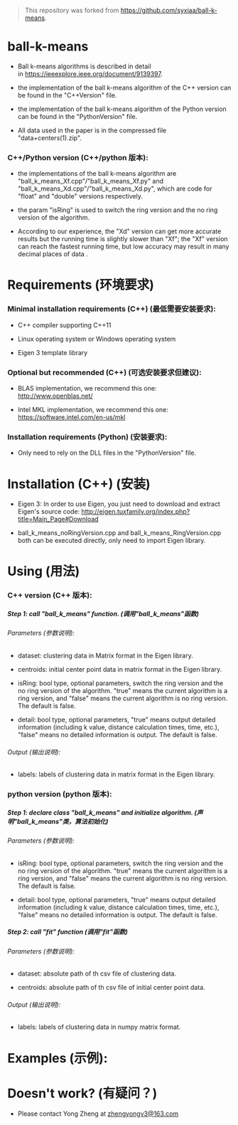 > This repository was forked from https://github.com/syxiaa/ball-k-means.

# ball-k-means

* Ball k-means algorithms is described in detail in https://ieeexplore.ieee.org/document/9139397.

* the implementation of the ball k-means algorithm of the C++ version can be found in the "C++Version" file.

* the implementation of the ball k-means algorithm of the Python version can be found in the "PythonVersion" file.

* All data used in the paper is in the compressed file "data+centers(1).zip".

### C++/Python version (C++/python 版本):

* the implementations of the ball k-means algorithm are "ball_k_means_Xf.cpp"/"ball_k_means_Xf.py" and "ball_k_means_Xd.cpp"/"ball_k_means_Xd.py", which are code for "float" and "double" versions respectively.

* the param "isRing" is used to switch the ring version and the no ring version of the algorithm.

* According to our experience, the "Xd" version can get more accurate results but the running time is slightly slower than "Xf"; the "Xf" version can reach the fastest running time, but low accuracy may result in many decimal places of data .

# Requirements (环境要求)

### Minimal installation requirements (C++) (最低需要安装要求):

* C++ compiler supporting C++11
  
* Linux operating system or Windows operating system

* Eigen 3 template library

### Optional but recommended (C++) (可选安装要求但建议):

* BLAS implementation, we recommend this one: http://www.openblas.net/
  
* Intel MKL implementation, we recommend this one: https://software.intel.com/en-us/mkl


### Installation requirements (Python) (安装要求):

* Only need to rely on the DLL files in the "PythonVersion" file.

# Installation (C++) (安装)

* Eigen 3: In order to use Eigen, you just need to download and extract Eigen's source code: http://eigen.tuxfamily.org/index.php?title=Main_Page#Download

* ball_k_means_noRingVersion.cpp and ball_k_means_RingVersion.cpp both can be executed directly, only need to import Eigen library.

# Using (用法)

### C++ version (C++ 版本):

##### Step 1: call "ball_k_means" function. (调用"ball_k_means"函数)

###### Parameters (参数说明): 

* dataset: clustering data in Matrix format in the Eigen library.

* centroids: initial center point data in matrix format in the Eigen library.

* isRing: bool type, optional parameters, switch the ring version and the no ring version of the algorithm. "true" means the current algorithm is a ring version, and "false" means the current algorithm is no ring version. The default is false.

* detail: bool type, optional parameters, "true" means output detailed information (including k value, distance calculation times, time, etc.), "false" means no detailed information is output. The default is false.

###### Output (输出说明): 

* labels: labels of clustering data in matrix format in the Eigen library.

### python version (python 版本):

##### Step 1: declare class "ball_k_means" and initialize algorithm. (声明"ball_k_means"类，算法初始化)

###### Parameters (参数说明): 

* isRing: bool type, optional parameters, switch the ring version and the no ring version of the algorithm. "true" means the current algorithm is a ring version, and "false" means the current algorithm is no ring version. The default is false.

* detail: bool type, optional parameters, "true" means output detailed information (including k value, distance calculation times, time, etc.), "false" means no detailed information is output. The default is false.

##### Step 2: call "fit" function (调用"fit"函数)

###### Parameters (参数说明): 

* dataset: absolute path of th csv file of clustering data.

* centroids: absolute path of th csv file of initial center point data.

###### Output (输出说明): 

* labels: labels of clustering data in numpy matrix format.

# Examples (示例):


# Doesn't work? (有疑问？)

* Please contact Yong Zheng at zhengyongv3@163.com
